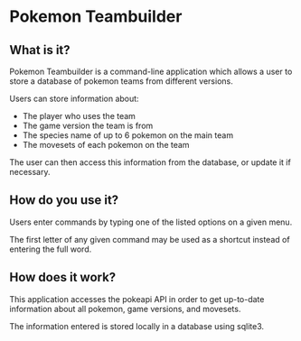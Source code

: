 # Pokemon Teambuilder

## What is it?

Pokemon Teambuilder is a command-line application which allows a user to store a database of pokemon teams from different versions.

Users can store information about:

- The player who uses the team
- The game version the team is from
- The species name of up to 6 pokemon on the main team
- The movesets of each pokemon on the team

The user can then access this information from the database, or update it if necessary.

## How do you use it?

Users enter commands by typing one of the listed options on a given menu.

The first letter of any given command may be used as a shortcut instead of entering the full word.

## How does it work?

This application accesses the pokeapi API in order to get up-to-date information about all pokemon, game versions, and movesets.

The information entered is stored locally in a database using sqlite3.



